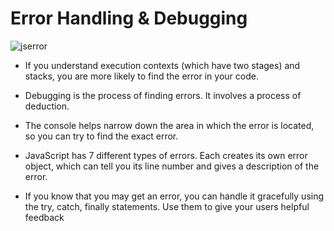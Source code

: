 # Error Handling & Debugging

![jserror]( https://dz2cdn4.dzone.com/storage/article-thumb/8635719-thumb.jpg)


 + If you understand execution contexts (which have two
stages) and stacks, you are more likely to find the error
in your code.

+ Debugging is the process of finding errors. It involves a
process of deduction.

+ The console helps narrow down the area in which the
error is located, so you can try to find the exact error.

+ JavaScript has 7 different types of errors. Each creates
its own error object, which can tell you its line number
and gives a description of the error.

+ If you know that you may get an error, you can handle
it gracefully using the try, catch, finally statements.
Use them to give your users helpful feedback


